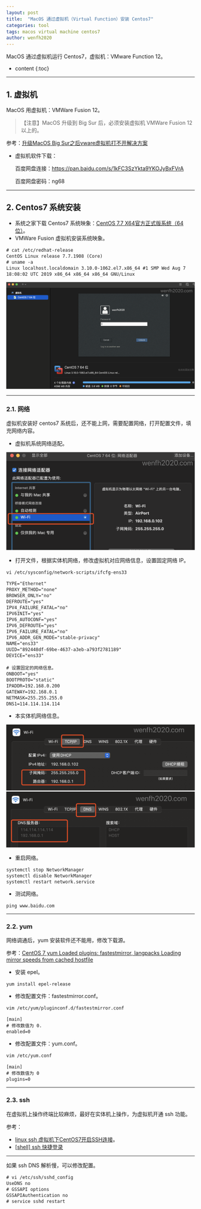 ```yaml
---
layout: post
title:  "MacOS 通过虚拟机（Virtual Function）安装 Centos7"
categories: tool
tags: macos virtual machine centos7
author: wenfh2020
---
```


MacOS 通过虚拟机运行 Centos7，虚拟机：VMware Function 12。





* content
{:toc}

---

## 1. 虚拟机

MacOS 用虚拟机：VMWare Fusion 12。

>【注意】MacOS 升级到 Big Sur 后，必须安装虚拟机 VMWare Fusion 12 以上的。

参考：[升级MacOS Big Sur之后vware虚拟机打不开解决方案](https://blog.csdn.net/qq_45712772/article/details/109691206)

* 虚拟机软件下载：
  
  百度网盘连接：https://pan.baidu.com/s/1kFC3SzYkta9YKOJyBxFVrA
  
  百度网盘密码：ng68

---

## 2. Centos7 系统安装

* 系统之家下载 Centos7 系统映象：[CentOS 7.7 X64官方正式版系统（64位）](http://www.xitongzhijia.net/linux/202002/174203.html)。
* VMWare Fusion 虚拟机安装系统映象。

```shell
# cat /etc/redhat-release
CentOS Linux release 7.7.1908 (Core)
# uname -a
Linux localhost.localdomain 3.10.0-1062.el7.x86_64 #1 SMP Wed Aug 7 18:08:02 UTC 2019 x86_64 x86_64 x86_64 GNU/Linux
```

<div align=center><img src="/images/2021-02-23-16-52-56.png" data-action="zoom"/></div>

---

### 2.1. 网络

虚拟机安装好 centos7 系统后，还不能上网，需要配置网络，打开配置文件，填充网络内容。

* 虚拟机系统网络适配。

<div align=center><img src="/images/2021-02-23-16-40-18.png" data-action="zoom"/></div>

* 打开文件，根据实体机网络，修改虚拟机对应网络信息，设置固定网络 IP。

```shell
vi /etc/sysconfig/network-scripts/ifcfg-ens33
```

```shell
TYPE="Ethernet"
PROXY_METHOD="none"
BROWSER_ONLY="no"
DEFROUTE="yes"
IPV4_FAILURE_FATAL="no"
IPV6INIT="yes"
IPV6_AUTOCONF="yes"
IPV6_DEFROUTE="yes"
IPV6_FAILURE_FATAL="no"
IPV6_ADDR_GEN_MODE="stable-privacy"
NAME="ens33"
UUID="892448df-69be-4637-a3eb-a793f2781189"
DEVICE="ens33"

# 设置固定的网络信息。
ONBOOT="yes"
BOOTPROTO="static"
IPADDR=192.168.0.200
GATEWAY=192.168.0.1
NETMASK=255.255.255.0
DNS1=114.114.114.114
```

* 本实体机网络信息。

<div align=center><img src="/images/2021-02-23-16-34-54.png" data-action="zoom"/></div>

<div align=center><img src="/images/2021-02-23-16-33-59.png" data-action="zoom"/></div>

* 重启网络。

```shell
systemctl stop NetworkManager
systemctl disable NetworkManager
systemctl restart network.service
```

* 测试网络。

```shell
ping www.baidu.com
```

---

### 2.2. yum

网络调通后，yum 安装软件还不能用，修改下载源。

参考：[CentOS 7 yum Loaded plugins: fastestmirror, langpacks Loading mirror speeds from cached hostfile](https://blog.csdn.net/baidu_33615716/article/details/102696313)

* 安装 epel。

```shell
yum install epel-release
```

* 修改配置文件：fastestmirror.conf。

```shell
vim /etc/yum/pluginconf.d/fastestmirror.conf
```

```shell
[main]
# 修改数值为 0.
enabled=0
```

* 修改配置文件：yum.conf。

```shell
vim /etc/yum.conf
```

```shell
[main]
# 修改数值为 0
plugins=0
```

---

### 2.3. ssh

在虚拟机上操作终端比较麻烦，最好在实体机上操作，为虚拟机开通 ssh 功能。

参考：

* [linux ssh 虚拟机下CentOS7开启SSH连接](https://blog.csdn.net/mengzuchao/article/details/80261836)。
* [[shell] ssh 快捷登录](https://wenfh2020.com/2020/01/07/ssh-quick-login/)

---

如果 ssh DNS 解析慢，可以修改配置。

```shell
# vi /etc/ssh/sshd_config
UseDNS no
# GSSAPI options
GSSAPIAuthentication no
# service sshd restart
```
